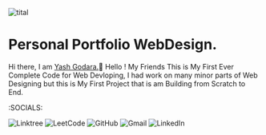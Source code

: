 ![tital](https://user-images.githubusercontent.com/91774226/187524251-4e29c2d5-c843-408a-8400-eca81df47948.png)

# Personal Portfolio WebDesign.
Hi there, I am [Yash Godara.](#/)👋
Hello ! My Friends This is My First Ever Complete Code for Web Devloping, I had work on many minor parts of Web Designing but this is My First Project that is am Building from Scratch to End.

:SOCIALS:

![Linktree](https://img.shields.io/badge/linktree-1de9b6?style=for-the-badge&logo=linktree&logoColor=white)
![LeetCode](https://img.shields.io/badge/LeetCode-000000?style=for-the-badge&logo=LeetCode&logoColor=#d16c06)
![GitHub](https://img.shields.io/badge/github-%23121011.svg?style=for-the-badge&logo=github&logoColor=white)
![Gmail](https://img.shields.io/badge/Gmail-D14836?style=for-the-badge&logo=gmail&logoColor=white)
![LinkedIn](https://img.shields.io/badge/linkedin-%230077B5.svg?style=for-the-badge&logo=linkedin&logoColor=white)


                                                                                                                           
